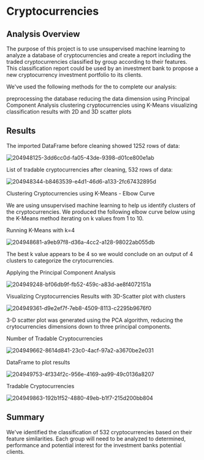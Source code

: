 # Cryptocurrencies

## Analysis Overview

The purpose of this project is to use unsupervised machine learning to analyze a database of cryptocurrencies and create a report including the traded cryptocurrencies classified by group according to their features. This classification report could be used by an investment bank to propose a new cryptocurrency investment portfolio to its clients.

We've used the following methods for the to complete our analysis:

preprocessing the database
reducing the data dimension using Principal Component Analysis
clustering cryptocurrencies using K-Means
visualizing classification results with 2D and 3D scatter plots




## Results

The imported DataFrame before cleaning showed 1252 rows of data:

![204948125-3dd6cc0d-fa05-43de-9398-d01ce800e1ab](https://user-images.githubusercontent.com/109055148/213888547-a0a868a9-4d13-44d0-9a1d-c828c137e5b5.png)

List of tradable cryptocurrencies after cleaning, 532 rows of data:



![204948344-b8463539-e4d1-46d6-a133-2fc67432895d](https://user-images.githubusercontent.com/109055148/213888555-ee4181ec-2eb6-4f90-8098-d6e9952e6fc6.png)


Clustering Cryptocurrencies using K-Means - Elbow Curve

We are using unsupervised machine learning to help us identify clusters of the cryptocurrencies. We produced the following elbow curve below using the K-Means method iterating on k values from 1 to 10.

Running K-Means with k=4


![204948681-a9eb97f8-d36a-4cc2-a128-98022ab055db](https://user-images.githubusercontent.com/109055148/213888560-89664074-6b56-40f1-abc7-d76816cf4ba2.png)


The best k value appears to be 4 so we would conclude on an output of 4 clusters to categorize the crytocurrencies.

Applying the Principal Component Analysis


![204949248-bf06db9f-fb52-459c-a83d-ae8f4072151a](https://user-images.githubusercontent.com/109055148/213888577-f9b4fcc4-2138-4219-9a65-a2f3c12a7ae6.png)


Visualizing Cryptocurrencies Results with 3D-Scatter plot with clusters



![204949361-d9e2ef7f-7eb8-4509-8113-c2295b9676f0](https://user-images.githubusercontent.com/109055148/213888592-0fa0904f-3769-4011-82b8-959c9e5bb78f.png)

3-D scatter plot was generated using the PCA algorithm, reducing the crytocurrencies dimensions down to three principal components.

Number of Tradable Cryptocurrencies

![204949662-8614d841-23c0-4acf-97a2-a3670be2e031](https://user-images.githubusercontent.com/109055148/213888604-4888f370-0c36-4a1e-90e5-a28893e48513.png)

DataFrame to plot results

![204949753-4f334f2c-956e-4169-aa99-49c0136a8207](https://user-images.githubusercontent.com/109055148/213888610-20024632-3751-4bec-9819-01753a834866.png)

Tradable Cryptocurrencies



![204949863-192b1f52-4880-49eb-b1f7-215d200bb804](https://user-images.githubusercontent.com/109055148/213888617-d64149ec-646e-408d-9863-8ce9bf713390.png)


## Summary 

We've identified the classification of 532 cryptocurrencies based on their feature similarities. Each group will need to be analyzed to determined, performance and potential interest for the investment banks potential clients.

